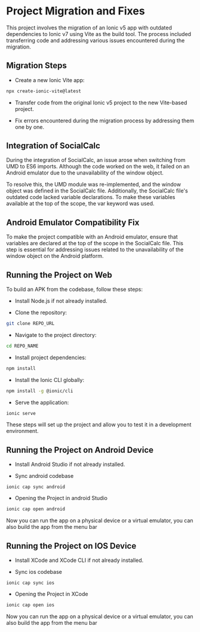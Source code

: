 # Project Migration and Fixes

This project involves the migration of an Ionic v5 app with outdated dependencies to Ionic v7 using Vite as the build tool. The process included transferring code and addressing various issues encountered during the migration.

## Migration Steps

- Create a new Ionic Vite app:

```bash
npx create-ionic-vite@latest
```

- Transfer code from the original Ionic v5 project to the new Vite-based project.

- Fix errors encountered during the migration process by addressing them one by one.

## Integration of SocialCalc

During the integration of SocialCalc, an issue arose when switching from UMD to ES6 imports. Although the code worked on the web, it failed on an Android emulator due to the unavailability of the window object.

To resolve this, the UMD module was re-implemented, and the window object was defined in the SocialCalc file. Additionally, the SocialCalc file's outdated code lacked variable declarations. To make these variables available at the top of the scope, the var keyword was used.

## Android Emulator Compatibility Fix

To make the project compatible with an Android emulator, ensure that variables are declared at the top of the scope in the SocialCalc file. This step is essential for addressing issues related to the unavailability of the window object on the Android platform.

## Running the Project on Web

To build an APK from the codebase, follow these steps:

- Install Node.js if not already installed.

- Clone the repository:

```bash
git clone REPO_URL
```

- Navigate to the project directory:

```bash
cd REPO_NAME
```

- Install project dependencies:

```bash
npm install
```

- Install the Ionic CLI globally:

```bash
npm install -g @ionic/cli
```

- Serve the application:

```bash
ionic serve
```

These steps will set up the project and allow you to test it in a development environment.

## Running the Project on Android Device

- Install Android Studio if not already installed.

- Sync android codebase

```base
ionic cap sync android
```

- Opening the Project in android Studio

```bash
ionic cap open android
```

Now you can run the app on a physical device or a virtual emulator, you can also build the app from the menu bar

## Running the Project on IOS Device

- Install XCode and XCode CLI if not already installed.

- Sync ios codebase

```base
ionic cap sync ios
```

- Opening the Project in XCode

```bash
ionic cap open ios
```

Now you can run the app on a physical device or a virtual emulator, you can also build the app from the menu bar
